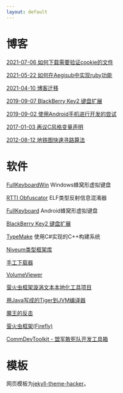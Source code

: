 ```yaml
---
layout: default
---
```


# 博客

[2021-07-06 如何下载需要验证cookie的文件](posts/202107/20210706_download.html)

[2021-05-22 如何在Aegisub中实现ruby功能](posts/202105/20210522_aegisub_ruby.html)

[2021-04-10 博客迁移](posts/202104/20210410_hello.html)

[2019-09-07 BlackBerry Key2 键盘扩展](posts/201909/20190907_bbk2_keyext.html)

[2019-09-02 使用Android手机进行开发的尝试](posts/201909/20190902_android_phone_dev_env.html)

[2017-01-03 再议C风格变量声明](posts/201701/20170103_c_declaration.html)

[2012-08-12 地铁图快速寻路算法](posts/201208/20120812_metro.html)

# 软件

[FullKeyboardWin](https://github.com/IanusInferus/FullKeyboardWin) Windows蜂窝形虚拟键盘

[RTTI Obfuscator](https://github.com/IanusInferus/rtti-obfuscator) ELF类型反射信息混淆器

[FullKeyboard](https://github.com/IanusInferus/FullKeyboard) Android蜂窝形虚拟键盘

[BlackBerry Key2 键盘扩展](https://github.com/IanusInferus/BBK2KeyExtension)

[TypeMake](https://github.com/IanusInferus/typemake) 使用C#实现的C++构建系统

[Niveum类型框架库](https://github.com/IanusInferus/niveum)

[手工下载器](projects/ManualDownloader/index.html)

[VolumeViewer](projects/VolumeViewer/index.html)

[萤火虫框架漩涡文本本地化工具项目](https://github.com/IanusInferus/eddy)

[用Java写成的Tiger到JVM编译器](projects/TigerCompiler/index.html)

[魔王的反击](projects/CAB/index.html)

[萤火虫框架(Firefly)](https://github.com/IanusInferus/firefly)

[CommDevToolkit - 盟军敢死队开发工具箱](https://github.com/IanusInferus/cmdt)

# 模板

网页模板为[jekyll-theme-hacker](https://github.com/pages-themes/hacker)。
